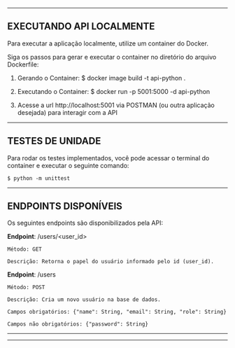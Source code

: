 -------------------------------------------------------------------------
EXECUTANDO API LOCALMENTE
-------------------------------------------------------------------------
Para executar a aplicação localmente, utilize um container do Docker.

Siga os passos para gerar e executar o container no diretório do 
arquivo Dockerfile: 

1. Gerando o Container: 
	 $ docker image build -t api-python .

2. Executando o Container:
	$ docker run -p 5001:5000 -d api-python

3. Acesse a url http://localhost:5001 via POSTMAN 
   (ou outra aplicação desejada) para interagir com a API
-------------------------------------------------------------------------
TESTES DE UNIDADE
-------------------------------------------------------------------------

Para rodar os testes implementados, você pode acessar o terminal 
do container e executar o seguinte comando: 
	
	$ python -m unittest

-------------------------------------------------------------------------
ENDPOINTS DISPONÍVEIS
-------------------------------------------------------------------------
Os seguintes endpoints são disponibilizados pela API:


**Endpoint**: /users/<user_id>

	Método: GET

	Descrição: Retorna o papel do usuário informado pelo id (user_id).



**Endpoint**: /users

	Método: POST

	Descrição: Cria um novo usuário na base de dados.
	
	Campos obrigatórios: {"name": String, "email": String, "role": String}

	Campos não obrigatórios: {"password": String}

-------------------------------------------------------------------------

-------------------------------------------------------------------------
